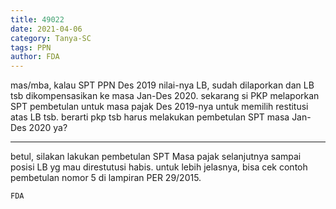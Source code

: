 ```yaml
---
title: 49022
date: 2021-04-06
category: Tanya-SC
tags: PPN
author: FDA
---
```


mas/mba, kalau SPT PPN Des 2019 nilai-nya LB, sudah dilaporkan dan LB tsb dikompensasikan ke masa Jan-Des 2020. sekarang si PKP melaporkan SPT pembetulan untuk masa pajak Des 2019-nya untuk memilih restitusi atas LB tsb. berarti pkp tsb harus melakukan pembetulan SPT masa Jan-Des 2020 ya?

---

betul, silakan lakukan pembetulan SPT Masa pajak selanjutnya sampai posisi LB yg mau direstutusi habis. untuk lebih jelasnya, bisa cek contoh pembetulan nomor 5 di lampiran PER 29/2015.

`FDA`
